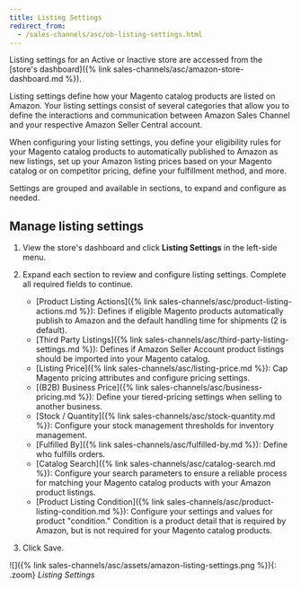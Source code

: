 ```yaml
---
title: Listing Settings
redirect_from:
  - /sales-channels/asc/ob-listing-settings.html
---
```


Listing settings for an Active or Inactive store are accessed from the [store's dashboard]({% link sales-channels/asc/amazon-store-dashboard.md %}).

Listing settings define how your Magento catalog products are listed on Amazon. Your listing settings consist of several categories that allow you to define the interactions and communication between Amazon Sales Channel and your respective Amazon Seller Central account.

When configuring your listing settings, you define your eligibility rules for your Magento catalog products to automatically published to Amazon as new listings, set up your Amazon listing prices based on your Magento catalog or on competitor pricing, define your fulfillment method, and more.

Settings are grouped and available in sections, to expand and configure as needed.

## Manage listing settings

1. View the store's dashboard and click **Listing Settings** in the left-side menu.

1. Expand each section to review and configure listing settings. Complete all required fields to continue.
    - [Product Listing Actions]({% link sales-channels/asc/product-listing-actions.md %}): Defines if eligible Magento products automatically publish to Amazon and the default handling time for shipments (2 is default).
    - [Third Party Listings]({% link sales-channels/asc/third-party-listing-settings.md %}): Defines if Amazon Seller Account product listings should be imported into your Magento catalog.
    - [Listing Price]({% link sales-channels/asc/listing-price.md %}): Cap Magento pricing attributes and configure pricing settings.
    - [(B2B) Business Price]({% link sales-channels/asc/business-pricing.md %}): Define your tiered-pricing settings when selling to another business.
    - [Stock / Quantity]({% link sales-channels/asc/stock-quantity.md %}): Configure your stock management thresholds for inventory management.
    - [Fulfilled By]({% link sales-channels/asc/fulfilled-by.md %})\: Define who fulfills orders.
    - [Catalog Search]({% link sales-channels/asc/catalog-search.md %}): Configure your search parameters to ensure a reliable process for matching your Magento catalog products with your Amazon product listings.
    - [Product Listing Condition]({% link sales-channels/asc/product-listing-condition.md %}): Configure your settings and values for product "condition." Condition is a product detail that is required by Amazon, but is not required for your Magento catalog products.

1. Click <span class="btn">Save</span>.

![]({% link sales-channels/asc/assets/amazon-listing-settings.png %}){: .zoom}
_Listing Settings_
